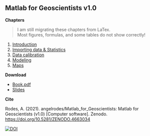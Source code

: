 ## Matlab for Geoscientists v1.0<!--v.2019-->

**Chapters**

> I am still migrating these chapters from LaTex.\
> Most figures, formulas, and some tables do not show correctly!

1. [Introduction](https://angelrodes.github.io/Matlab_for_Geoscientists/1_Introduction_to_Matlab_and_Octave)
2. [Importing data & Statistics](https://angelrodes.github.io/Matlab_for_Geoscientists/2_Importing_data_and_Statistics)
3. [Data calibration](https://angelrodes.github.io/Matlab_for_Geoscientists/3_Data_calibration)
4. [Modeling](https://angelrodes.github.io/Matlab_for_Geoscientists/4_Modeling)
5. [Maps](https://angelrodes.github.io/Matlab_for_Geoscientists/5_Maps)

**Download**

* [Book.pdf](https://github.com/angelrodes/Matlab_for_Geoscientists/blob/main/Matlab_Geoscientists_book_20210901.pdf?raw=true)
* [Slides](https://github.com/angelrodes/Matlab_for_Geoscientists/blob/main/Angel_Rodes_MATLAB_for_Geoscientists_Slides.pdf?raw=true)

**Cite**

Rodes, A. (2021). angelrodes/Matlab_for_Geoscientists: Matlab for Geoscientists (v1.0) [Computer software]. Zenodo. https://doi.org/10.5281/ZENODO.4663034 

[![DOI](https://zenodo.org/badge/354895052.svg)](https://zenodo.org/badge/latestdoi/354895052)
